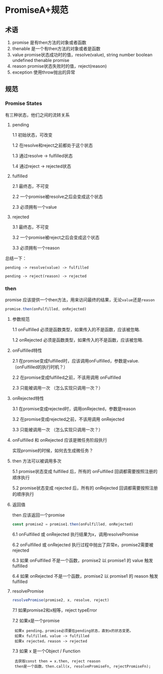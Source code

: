 # PromiseA+规范

## 术语

1. promise 是有then方法的对象或者函数 
2. thenable 是一个有then方法的对象或者是函数
3. value promise状态成功时的值，resolve(value), string number boolean undefined thenable promise
4. reason promise状态失败时的值，reject(reason)
5. exception 使用throw抛出的异常

## 规范

### Promise States

有三种状态，他们之间的流转关系

1. pending
    
    1.1 初始状态，可改变

    1.2 在resolve和reject之前都处于这个状态


    1.3 通过resolve -> fulfilled状态

    1.4 通过reject -> rejected状态

2. fulfilled

    2.1 最终态，不可变

    2.2 一个promise被resolve之后会变成这个状态

    2.3 必须拥有一个value

3. rejected

    3.1 最终态，不可变

    3.2 一个promise被reject之后会变成这个状态

    3.3 必须拥有一个reason

总结一下：

```
pending -> resolve(value) -> fulfilled

pending -> reject(reason) -> rejected
```

### then

promise 应该提供一个then方法，用来访问最终的结果，无论`value`还是`reason`

``` js
promise.then(onFulfilled, onRejected)
```

1. 参数规范

    1.1 onFulfilled 必须是函数类型，如果传入的不是函数，应该被忽略.

    1.2 onRejected 必须是函数类型，如果传入的不是函数，应该被忽略.

2. onFulfilled特性

    2.1 在promise变成fulfilled时，应该调用onFulfilled，参数是value.（onFulfilled的执行时机？）

    2.2 在promise变成fulfilled之前，不该用调用 onFulfilled

    2.3 只能被调用一次 （怎么实现只调用一次？）

3. onRejected特性

    3.1 在promise变成rejected时，调用onRejected，参数是reason

    3.2 在promise变成rejected之前，不该用调用 onRejected

    3.3 只能被调用一次 （怎么实现只调用一次？）

4. onFulfilled 和 onRejected 应该是微任务阶段执行

    实现promise的时候，如何去生成微任务？

5. then 方法可以被调用多次

    5.1 promise状态变成 fulfilled 后，所有的 onFulfilled 回调都需要按照注册的顺序执行

    5.2 promise状态变成 rejected 后，所有的 onRejected 回调都需要按照注册的顺序执行

6. 返回值

    then 应该返回一个promise

    ```js
    const promise2 = promise1.then(onFulfilled, onRejected)
    ```

    6.1 onFulfilled 或 onRejected 执行结果为x，调用resolvePromise

    6.2 onFulfilled 或 onRejected 执行过程中抛出了异常e，promise2需要被rejected

    6.3 如果 onFulfilled 不是一个函数，promise2 以 promise1 的 value 触发 fulfilled

    6.4 如果 onRejected 不是一个函数，promise2 以 promise1 的 reason 触发 fulfilled

7. resolvePromise

    ```js
    resolvePromise(promise2, x, resolve, reject)
    ```
    7.1 如果promise2和x相等，reject typeError

    7.2 如果x是一个promise

        如果x pending，promise必须要在pending状态，直到x的状态变更。
        如果x fulfilled，value -> fulfilled
        如果x rejected，reason -> rejected
    
    7.3 如果 x 是一个Object / Function

        去获取const then = x.then, reject reason
        then是一个函数，then.call(x, resolvePromiseFn, rejectPromiseFn);